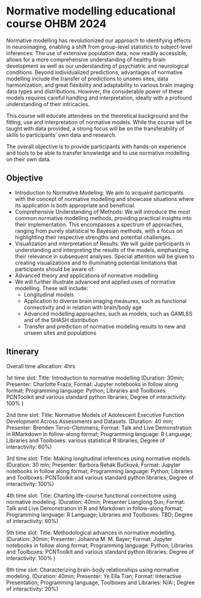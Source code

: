# Normative modelling educational course OHBM 2024

Normative modelling has revolutionized our approach to identifying effects in neuroimaging, enabling a shift from group-level statistics to subject-level inferences. The use of extensive population data, now readily accessible, allows for a more comprehensive understanding of healthy brain development as well as our understanding of psychiatric and neurological conditions. Beyond individualized predictions, advantages of normative modelling include the transfer of predictions to unseen sites, data harmonization, and great flexibility and adaptability to various brain imaging data types and distributions. However, the considerable power of these models requires careful handling and interpretation, ideally with a profound understanding of their intricacies.
 
This course will educate attendees on the theoretical background and the fitting, use and interpretation of normative models. While the course will be taught with data provided, a strong focus will be on the transferability of skills to participants’ own data and research.

The overall objective is to provide participants with hands-on experience and tools to be able to transfer knowledge and to use normative modelling on their own data.

## Objective
- Introduction to Normative Modeling: We aim to acquaint participants with the concept of normative modelling and showcase situations where its application is both appropriate and beneficial.
- Comprehensive Understanding of Methods: We will introduce the most common normative modelling methods, providing practical insights into their implementation. This encompasses a spectrum of approaches, ranging from purely statistical to Bayesian methods, with a focus on highlighting their respective strengths and potential challenges.
- Visualization and interpretation of Results: We will guide participants in understanding and interpreting the results of the models, emphasizing their relevance in subsequent analyses. Special attention will be given to creating visualizations and to  illuminating potential limitations that participants should be aware of.
- Advanced theory and applications of normative modelling
- We will further illustrate advanced and applied uses of normative modelling. These will include:
  - Longitudinal models
  - Application to diverse brain imaging measures, such as functional connectivity and in relation with brain/body age
  - Advanced modelling approaches, such as models, such as GAMLSS and of the SHASH distribution
  - Transfer and prediction of normative modeling results to new and unseen sites and populations

## Itinerary

Overall time allocation: 4hrs

1st time slot: Title: Introduction to normative modelling (Duration: 30min; Presenter: Charlotte Fraza; Format: Jupyter notebooks in  follow along format; Programming language: Python; Libraries and Toolboxes: PCNToolkit and various standard python libraries;  Degree of interactivity: 100% ) 

2nd time slot: Title: Normative Models of Adolescent Executive Function Development Across Assessments and Datasets. (Duration: 40 min;  Presenter: Brenden Tervo-Clemmens; Format: Talk and Live Demonstration in RMarkdown in follow-along format; Programming language: R Language; Libraries and Toolboxes: various statistical R libraries, Degree of interactivity: 60%)

3rd time slot: Title: Making longitudinal inferences using normative models. (Duration: 30 min; Presenter: Barbora Rehák Bučková; Format: Jupyter notebooks in  follow along format; Programming language: Python; Libraries and Toolboxes: PCNToolkit and various standard python libraries;  Degree of interactivity: 100%)

4th time slot: Title: Charting life-course functional connectome using normative modeling. (Duration: 40min; Presenter Lianglong Sun; Format: Talk and Live Demonstration in  R and Markdown in follow-along format; Programming language: R Language; Libraries and Toolboxes: TBD; Degree of interactivity: 60%)

5th time slot: Title: Methodological advances in normative modelling. (Duration: 30min; Presenter: Johanna M. M. Bayer; Format: Jupyter notebooks in  follow along format; Programming language: Python; Libraries and Toolboxes: PCNToolkit and various standard python libraries;  Degree of interactivity: 100% ) 

6th time slot: Characterizing brain-body relationships using normative modeling. (Duration: 40min; Presenter: Ye Ella Tian; Format: Interactive Presentation; Programming language, Toolboxes and Libraries: N/A:;  Degree of interactivity: 20%)

